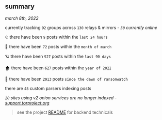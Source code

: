 
## summary
_march 8th, 2022_

currently tracking `92` groups across `130` relays & mirrors - _`50` currently online_

⏲ there have been `9` posts within the `last 24 hours`

🦈 there have been `72` posts within the `month of march`

🪐 there have been `927` posts within the `last 90 days`

🏚 there have been `627` posts within the `year of 2022`

🦕 there have been `2913` posts `since the dawn of ransomwatch`

there are `48` custom parsers indexing posts

_`20` sites using v2 onion services are no longer indexed - [support.torproject.org](https://support.torproject.org/onionservices/v2-deprecation/)_

> see the project [README](https://github.com/thetanz/ransomwatch#ransomwatch--) for backend technicals

